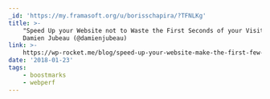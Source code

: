 ```yaml
---
_id: 'https://my.framasoft.org/u/borisschapira/?TFNLKg'
title: >-
    "Speed Up your Website not to Waste the First Seconds of your Visits",
    Damien Jubeau (@damienjubeau)
link: >-
    https://wp-rocket.me/blog/speed-up-your-website-make-the-first-few-seconds-count/
date: '2018-01-23'
tags:
    - boostmarks
    - webperf
---
```


<div class="markdown"><p></p></div>
